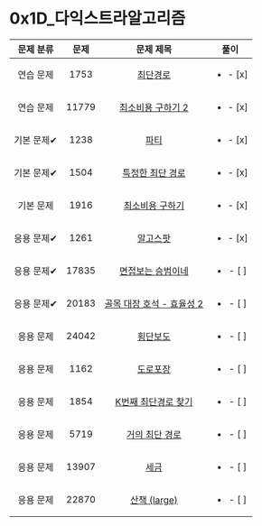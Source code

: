 # 0x1D_다익스트라알고리즘
| 문제 분류 | 문제 | 문제 제목 | 풀이 |
| :--: | :--: | :--: | :--: |
| 연습 문제 | 1753 | [최단경로](https://www.acmicpc.net/problem/1753) | <ul><li>- [x] </li></ul> |
| 연습 문제 | 11779 | [최소비용 구하기 2](https://www.acmicpc.net/problem/11779) | <ul><li>- [x] </li></ul> |
| 기본 문제✔ | 1238 | [파티](https://www.acmicpc.net/problem/1238) | <ul><li>- [x] </li></ul> |
| 기본 문제✔ | 1504 | [특정한 최단 경로](https://www.acmicpc.net/problem/1504) | <ul><li>- [x] </li></ul> |
| 기본 문제 | 1916 | [최소비용 구하기](https://www.acmicpc.net/problem/1916) | <ul><li>- [x] </li></ul> |
| 응용 문제✔ | 1261 | [알고스팟](https://www.acmicpc.net/problem/1261) | <ul><li>- [x] </li></ul> |
| 응용 문제✔ | 17835 | [면접보는 승범이네](https://www.acmicpc.net/problem/17835) | <ul><li>- [ ] </li></ul> |
| 응용 문제✔ | 20183 | [골목 대장 호석 - 효율성 2](https://www.acmicpc.net/problem/20183) | <ul><li>- [ ] </li></ul> |
| 응용 문제 | 24042 | [횡단보도](https://www.acmicpc.net/problem/24042) | <ul><li>- [ ] </li></ul> |
| 응용 문제 | 1162 | [도로포장](https://www.acmicpc.net/problem/1162) | <ul><li>- [ ] </li></ul> |
| 응용 문제 | 1854 | [K번째 최단경로 찾기](https://www.acmicpc.net/problem/1854) | <ul><li>- [ ] </li></ul> |
| 응용 문제 | 5719 | [거의 최단 경로](https://www.acmicpc.net/problem/5719) | <ul><li>- [ ] </li></ul> |
| 응용 문제 | 13907 | [세금](https://www.acmicpc.net/problem/13907) | <ul><li>- [ ] </li></ul> |
| 응용 문제 | 22870 | [산책 (large)](https://www.acmicpc.net/problem/22870) | <ul><li>- [ ] </li></ul> |
